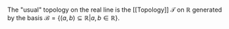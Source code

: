 The "usual" topology on the real line is the [[Topology]] $\mathcal{T}$ on $\mathbb{R}$ generated by the basis $\mathcal{B}=\{ (a,b)\subseteq \mathbb{R}|a,b\in\mathbb{R} \}$.